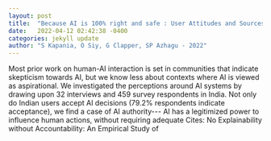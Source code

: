 ```yaml
---
layout: post
title:  "Because AI is 100% right and safe : User Attitudes and Sources of AI Authority in India"
date:   2022-04-12 02:42:38 -0400
categories: jekyll update
author: "S Kapania, O Siy, G Clapper, SP Azhagu - 2022"
---
```

Most prior work on human-AI interaction is set in communities that indicate skepticism towards AI, but we know less about contexts where AI is viewed as aspirational. We investigated the perceptions around AI systems by drawing upon 32 interviews and 459 survey respondents in India. Not only do Indian users accept AI decisions (79.2% respondents indicate acceptance), we find a case of AI authority--- AI has a legitimized power to influence human actions, without requiring adequate Cites: No Explainability without Accountability: An Empirical Study of